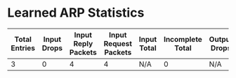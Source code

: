 
# Learned ARP Statistics
| Total Entries | Input Drops | Input Reply Packets | Input Request Packets | Input Total | Incomplete Total | Output Drops | Output Gratuitous Packets | Output Reply Packets | Output Request Packets | Output Total |
| ------------- | ----------- | ------------------- | --------------------- | ----------- | ---------------- | ------------ | ------------------------- | -------------------- | ---------------------- | ------------ |
| 3 | 0 | 4 | 4 | N/A | 0 | N/A | N/A | 5 | 17 | N/A |